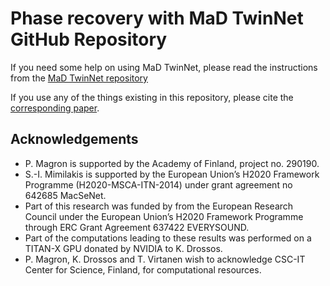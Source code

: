 # Phase recovery with MaD TwinNet GitHub Repository


If you need some help on using MaD TwinNet, please read the instructions from the [MaD TwinNet repository](https://github.com/dr-costas/mad-twinnet)

If you use any of the things existing in this repository, please cite the [corresponding paper](https://arxiv.org/abs/1802.00300). 


## Acknowledgements

- P. Magron is supported by the Academy of Finland, project no. 290190.
- S.-I. Mimilakis is supported by the European Union’s H2020  Framework  Programme (H2020-MSCA-ITN-2014) under grant agreement no 642685 MacSeNet.
- Part of this research was funded by from the European Research Council under the European Union’s H2020 Framework Programme through ERC Grant Agreement 637422 EVERYSOUND.
- Part of the computations leading to these results was performed  on  a  TITAN-X GPU  donated  by  NVIDIA  to  K. Drossos.
- P. Magron, K.  Drossos  and  T.  Virtanen  wish  to  acknowledge  CSC-IT  Center  for  Science, Finland,  for  computational  resources.
